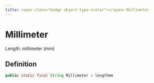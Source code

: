 ```yaml
---
title: <span class="badge object-type-scalar"></span> Millimeter
---
```

# <span class="badge object-type-scalar"></span> Millimeter

Length: millimeter (mm)

## Definition

```java
public static final String Millimeter = lengthmm
```
